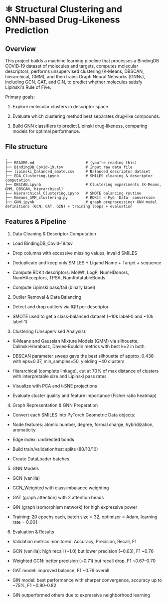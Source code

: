# ⚛️ Structural Clustering and GNN‑based Drug‑Likeness Prediction
## Overview
This project builds a machine learning pipeline that processes a BindingDB COVID‑19 dataset of molecules and targets, computes molecular descriptors, performs unsupervised clustering (K‑Means, DBSCAN, hierarchical, GMM), and then trains Graph Neural Networks (GNNs), including GCN, GAT, and GIN, to predict whether molecules satisfy Lipinski's Rule of Five.

Primary goals:

1. Explore molecular clusters in descriptor space.

2. Evaluate which clustering method best separates drug‑like compounds.

3. Build GNN classifiers to predict Lipinski drug‑likeness, comparing models for optimal performance.

## File structure
```
.
├── README.md                       # (you’re reading this)
├── BindingDB_Covid‑19.tsv          # Input raw data file
├── lipinski_balanced_smote.csv     # Balanced descriptor dataset
├── EDA_Clustering.ipynb            # SMILES cleaning & descriptor computation
├── DBSCAN.ipynb                    # Clustering experiments (K‑Means, GMM, DBSCAN, hierarchical)
├── Hierarchical_Clustering.ipynb   # SMOTE balancing routine
├── Kmeans_GMM_clustering.py        # RDKit → PyG `Data` conversion
├── GNN.ipynb                       # graph preprocessing+ GNN model definitions (GCN, GAT, GIN) + training loops + evaluation
```

## Features & Pipeline
1. Data Cleaning & Descriptor Computation
- Load BindingDB_Covid‑19.tsv

- Drop columns with excessive missing values, invalid SMILES

- Deduplicate and keep only SMILES + Ligand Name + Target + sequence

- Compute RDKit descriptors: MolWt, LogP, NumHDonors, NumHAcceptors, TPSA, NumRotatableBonds

- Compute Lipinski pass/fail (binary label)

2. Outlier Removal & Data Balancing
- Detect and drop outliers via IQR per descriptor

- SMOTE used to get a class-balanced dataset (~10k label‑0 and ~10k label‑1)

3. Clustering (Unsupervised Analysis):

- K‑Means and Gaussian Mixture Models (GMM) via silhouette, Calinski‑Harabasz, Davies‑Bouldin metrics with best k=2 in both

- DBSCAN parameter sweep gave the best silhouette of approx. 0.436 with eps≈0.37, min_samples=50, yielding ~40 clusters

- Hierarchical (complete linkage), cut at 70% of max distance of clusters with interpretable size and Lipinski pass rates

- Visualize with PCA and t‑SNE projections

- Evaluate cluster quality and feature importance (Fisher ratio heatmap)

4. Graph Representation & GNN Preparation
- Convert each SMILES into PyTorch Geometric Data objects:

- Node features: atomic number, degree, formal charge, hybridization, aromaticity

- Edge index: undirected bonds

- Build train/validation/test splits (80/10/10)

- Create DataLoader batches

5. GNN Models
- GCN (vanilla)

- GCN_Weighted with class imbalance weighting

- GAT (graph attention) with 2 attention heads

- GIN (graph isomorphism network) for high expressive power

- Training: 20 epochs each, batch size = 32, optimizer = Adam, learning rate = 0.001

6. Evaluation & Results
- Validation metrics monitored: Accuracy, Precision, Recall, F1

- GCN (vanilla): high recall (~1.0) but lower precision (~0.63), F1 ~0.76

- Weighted GCN: better precision (~0.71) but recall drop, F1 ~0.67–0.70

- GAT model: improved balance, F1 ~0.76 overall

- GIN model: best performance with sharper convergence, accuracy up to ~75%, F1 ~0.80–0.82

- GIN outperformed others due to expressive neighborhood learning

